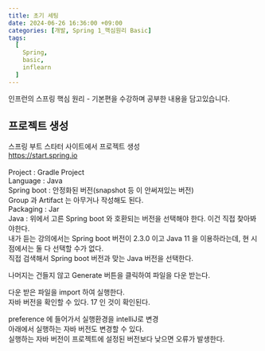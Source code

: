 ```yaml
---
title: 초기 세팅
date: 2024-06-26 16:36:00 +09:00
categories: [개발, Spring 1_핵심원리 Basic]
tags:
  [
    Spring,
    basic,
    inflearn
  ]
---
```


인프런의 스프링 핵심 원리 - 기본편을 수강하며 공부한 내용을 담고있습니다.

## 프로젝트 생성
스프링 부트 스타터 사이트에서 프로젝트 생성<br>
https://start.spring.io<br>
<br>
Project : Gradle Project<br>
Language : Java<br>
Spring boot : 안정화된 버전(snapshot 등 이 안써져있는 버전)<br>
Group 과 Artifact 는 아무거나 작성해도 된다.<br>
Packaging : Jar<br>
Java : 위에서 고른 Spring boot 와 호환되는 버전을 선택해야 한다. 이건 직접 찾아봐야한다.<br>
내가 듣는 강의에서는 Spring boot 버전이 2.3.0 이고 Java 11 을 이용하라는데, 현 시점에서는 둘 다 선택할 수가 없다.<br>
직접 검색해서 Spring boot 버전과 맞는 Java 버전을 선택한다.<br>

나머지는 건들지 않고 Generate 버튼을 클릭하여 파일을 다운 받는다.<br>

다운 받은 파일을 import 하여 실행한다.<br>
자바 버전을 확인할 수 있다. 17 인 것이 확인된다.<br>

preference 에 들어가서 실행환경을 intelliJ로 변경<br>
아래에서 실행하는 자바 버전도 변경할 수 있다.<br>
실행하는 자바 버전이 프로젝트에 설정된 버전보다 낮으면 오류가 발생한다.

